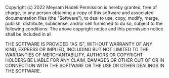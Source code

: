 Copyright (c) 2022 Meysam Hadeli
Permission is hereby granted, free of charge, to any person obtaining a copy
of this software and associated documentation files (the "Software"), to deal
to use, copy, modify, merge, publish, distribute, sublicense, and/or sell
furnished to do so, subject to the following conditions:
The above copyright notice and this permission notice shall be included in all

THE SOFTWARE IS PROVIDED "AS IS", WITHOUT WARRANTY OF ANY KIND, EXPRESS OR
IMPLIED, INCLUDING BUT NOT LIMITED TO THE WARRANTIES OF MERCHANTABILITY,
AUTHORS OR COPYRIGHT HOLDERS BE LIABLE FOR ANY CLAIM, DAMAGES OR OTHER
OUT OF OR IN CONNECTION WITH THE SOFTWARE OR THE USE OR OTHER DEALINGS IN THE
SOFTWARE.
